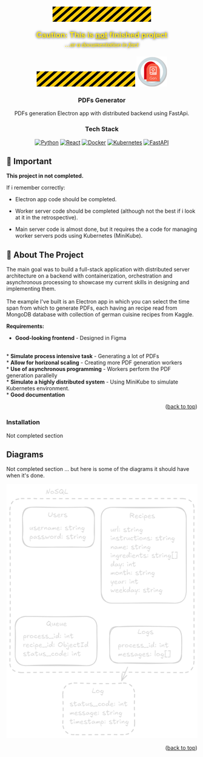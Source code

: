 
<!-- PROJECT LOGO -->
<br />
<div align="center">
  <img src="images/caution.jpg" alt="Logo" width="260" height="40">
  <p style='font-size: 20px;color:#ffe921;text-shadow: 0px 0px 6px #000000;'><b>
  Caution: This is <u>not</u> finished project <br>
  <span style='font-size:14px'><i>
  ...or a documentation in fact
  </i><span>
  </b></p>
  <img src="images/caution.jpg" alt="Logo" width="260" height="40">
  

  <a href="https://github.com/reecion">
    <img src="desktopIcon.png" alt="Logo" width="80" height="80">
  </a>

  <h3 align="center">PDFs Generator</h3>

  <p align="center">
    PDFs generation Electron app with distributed backend using FastApi.
  </p>

  <h3 align="center">Tech Stack</h3>

  [![Python][Python]][Python-url] 
[![React][React.js]][React-url] 
[![Docker][Docker]][Docker-url] 
[![Kubernetes][Kubernetes]][Kubernetes-url] 
[![FastAPI][FastAPI]][FastAPI-url]
</div>

<!-- GETTING STARTED -->
## 📝 Important

**This project in not completed.**

If i remember correctly:
- Electron app code should be completed.

- Worker server code should be completed (although not the best if i look at it in the retrospective).

- Main server code is almost done, but it requires the a code for managing worker servers pods using Kubernetes (MiniKube).

<!-- ABOUT THE PROJECT -->
## 🚀 About The Project

The main goal was to build a full-stack application with distributed server architecture on a backend with containerization, orchestration and asynchronous processing to showcase my current skills in designing and implementing them.
<br/><br/>
The example I've built is an Electron app in which you can select the time span from which to generate PDFs, each having an recipe read from MongoDB database with collection of german cuisine recipes from Kaggle.

<b>Requirements:</b>
<br/>
* <b>Good-looking frontend</b> - Designed in Figma
<br/>
* <b>Simulate process intensive task</b> - Generating a lot of PDFs
<br/>
* <b>Allow for horizonal scaling</b> - Creating more PDF generation workers
<br/>
* <b>Use of asynchronous programming</b> - Workers perform the PDF generation parallelly
<br/>
* <b>Simulate a highly distributed system</b> - Using MiniKube to simulate Kubernetes environment.
<br/>
* <b>Good documentation</b>

<p align="right">(<a href="#readme-top">back to top</a>)</p>


### Installation

Not completed section

<!-- _You need to install all of the following in order to have full functionality:_

<hr />

#### 1. Create Mongo database

  * Create `mongodb` container in Docker
    ```Docker
    npm run dev
    ```

<br/>

<hr />

#### 2. Install Main API Server

  * Get Docker `server_image` form [here](https://example.com)
    
  * Create `server_image` container in your Docker
    ```Docker
    docker run -p<>:<> --network=mongodb_netowrk
    ```

<br/><br/>

<hr />

#### 3. Install Worker server

  * <b>[ Option 1 ]</b>: Get Docker `worker_image` form [here](https://example.com)
    
  * Create `worker_image` container in your Docker
    ```Docker
    docker run -p<>:<>
    ```
  * _[ Alternative method ] - Clone source code from [here](https://example.com) and run in your IDE. You will have to set some environmental variables and adjust the IP addresses._
<br/>

<p align="right">(<a href="#readme-top">back to top</a>)</p>

<hr />

#### 4. Install Electron app

  * <b>[ Option 1 ]</b>: Get built `.exe` Electron app from [here](https://example.com) - Windows only

  * <b>[ Option 2 ]</b>: Clone `source code` Electron app from [here](https://example.com).

    Assign main server IP you will use in `server_image.tsx` and run 
    ```Docker
      npm run dev
    ```
<br/> -->

<!-- DIAGRAMS -->
## Diagrams

Not completed section
... but here is some of the diagrams it should have when it's done.

<picture>
 <source media="(prefers-color-scheme: dark)" srcset="images/database_dark.png">
 <img alt="Light image" src="images/database_dark.png">
</picture>

<p align="right">(<a href="#readme-top">back to top</a>)</p>


<!-- MARKDOWN LINKS & IMAGES -->

[React.js]: https://img.shields.io/badge/React-20232A?style=for-the-badge&logo=react&logoColor=61DAFB
[React-url]: https://reactjs.org/
[Python]: https://img.shields.io/badge/Python-20232A?style=for-the-badge&logo=python&logoColor=61DAFB
[Python-url]: https://reactjs.org/
[Docker]: https://img.shields.io/badge/Docker-20232A?style=for-the-badge&logo=docker&logoColor=61DAFB
[Docker-url]: https://reactjs.org/
[Kubernetes]: https://img.shields.io/badge/Kubernetes-20232A?style=for-the-badge&logo=kubernetes&logoColor=61DAFB
[Kubernetes-url]: https://reactjs.org/
[FastAPI]: https://img.shields.io/badge/FastAPI-20232A?style=for-the-badge&logo=fastapi&logoColor=61DAFB
[FastAPI-url]: https://reactjs.org/